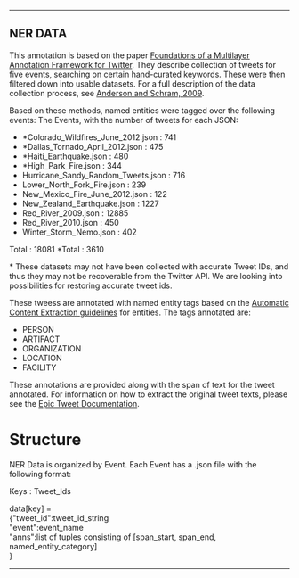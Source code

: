 ---------
NER DATA
---------
This annotation is based on the paper <a href="http://www.lrec-conf.org/proceedings/lrec2012/pdf/1008_Paper.pdf">Foundations of a Multilayer Annotation Framework for Twitter</a>. They describe collection of tweets for five events, searching on certain hand-curated keywords. These were then filtered down into usable datasets. For a full description of the data collection process, see <a href="https://ieeexplore.ieee.org/document/6032533">Anderson and Schram, 2009</a>.

Based on these methods, named entities were tagged over the following events:
The Events, with the number of tweets for each JSON:
<ul>
  <li>*Colorado_Wildfires_June_2012.json : 741</li>
<li>*Dallas_Tornado_April_2012.json : 475</li>
<li>*Haiti_Earthquake.json : 480</li>
<li>*High_Park_Fire.json : 344</li>
<li>Hurricane_Sandy_Random_Tweets.json : 716</li>
<li>Lower_North_Fork_Fire.json : 239</li>
<li>New_Mexico_Fire_June_2012.json : 122</li>
<li>New_Zealand_Earthquake.json : 1227</li>
<li>Red_River_2009.json : 12885</li>
<li>Red_River_2010.json : 450</li>
<li>Winter_Storm_Nemo.json : 402</li>
</ul>

Total : 18081
*Total : 3610

\* These datasets may not have been collected with accurate Tweet IDs, and thus they may not be recoverable from the Twitter API. We are looking into possibilities for restoring
accurate tweet ids.

These tweess are annotated with named entity tags based on the <a href="https://www.ldc.upenn.edu/sites/www.ldc.upenn.edu/files/english-entities-guidelines-v6.6.pdf">Automatic Content Extraction guidelines</a> for entities. The tags annotated are:

<ul>
  <li>PERSON</li>
  <li>ARTIFACT</li>
  <li>ORGANIZATION</li>
  <li>LOCATION</li>
  <li>FACILITY</li>
</ul>
 These annotations are provided along with the span of text for the tweet annotated. For information on how to extract the original tweet texts, please see the <a href="https://github.com/Project-EPIC/epic-annotation/blob/master/Epic%20Tweet%20Documentation.pdf">Epic Tweet Documentation</a>.

# Structure

NER Data is organized by Event. Each Event has a .json file with the
following format:<br/>

Keys : Tweet_Ids<br/>

data[key] = <br/>
  {"tweet_id":tweet_id_string<br/>
  "event":event_name<br/>
  "anns":list of tuples consisting of [span_start, span_end, named_entity_category]<br/>
  }

------------------------------------------------------------------------

